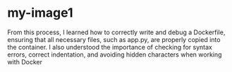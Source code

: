 # my-image1
From this process, I learned how to correctly write and debug a Dockerfile, ensuring that all necessary files, such as app.py, are properly copied into the container. I also understood the importance of checking for syntax errors, correct indentation, and avoiding hidden characters when working with Docker
